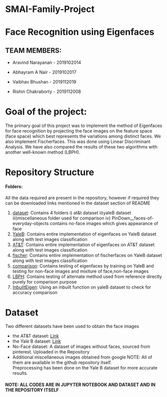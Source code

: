 # SMAI-Family-Project

# Face Recognition using Eigenfaces
##  TEAM MEMBERS:

- Aravind Narayanan - 2019102014

- Abhayram A Nair  - 2019102017

- Vaibhav Bhushan - 2019112019

- Rishin Chakraborty - 2019112008

#  Goal of the project:

The primary goal of this project was to implement the method of Eigenfaces for face recognition by projecting the face images on the feature space (face space) which best represents the variations among distinct faces. We also implement Fischerfaces. This was done using Linear Discriminant Analysis. We have also compared the results of these two algorithms with another well-known method (LBPH).  

#  Repository Structure
#### Folders:
All the data required are present in the repository, however if required they can be downloaded links mentioned in the dataset section of README
1. [dataset](https://github.com/aravind-3105/SMAI-Family-Project/tree/main/final_dataset): Contains 4 folders i) at&t dataset ii)yaleB dataset iii)miscellaneous folder used for comparison iv) PinDown__faces-of-everyday-objects contains no-face images which gives appearance of face
2. [YaleB](https://github.com/aravind-3105/SMAI-Family-Project/blob/main/YaleB.ipynb): Contains entire implementation of eigenfaces on YaleB dataset along with test images classification
3. [AT&T](https://github.com/aravind-3105/SMAI-Family-Project/blob/main/AT_T.ipynb): Contains entire implementation of eigenfaces on AT&T dataset along with test images classification
4. [fischer](https://github.com/aravind-3105/SMAI-Family-Project/blob/main/fischerfaces.ipynb): Contains entire implementation of fischerfaces on YaleB dataset along with test images classification
5. [comparison](https://github.com/aravind-3105/SMAI-Family-Project/blob/main/comparison.ipynb): Contains testing of eigenfaces by training on YaleB and testing for non-face images and mixiture of face,non-face images
6. [LBPH](https://github.com/aravind-3105/SMAI-Family-Project/blob/main/LBPH.ipynb): Contains testing of alternate method used from reference directly purely for comparison purpose
7. [InbuiltEigen](https://github.com/aravind-3105/SMAI-Family-Project/blob/main/Inbuilt_Eigenfaces.ipynb): Using an inbuilt function on yaleB dataset to check for accuracy comparison

# Dataset
Two different datasets have been used to obtain the face images
- the AT&T dataset: [Link](https://www.kaggle.com/kasikrit/att-database-of-faces)
- the Yale B dataset: [Link](http://vision.ucsd.edu/~iskwak/ExtYaleDatabase/ExtYaleB.html)
- No-Face dataset: A dataset of images without faces, sourced from pinterest. Uploaded in the Repository
- Additional miscellaneous images obtained from google
NOTE: All of them are available in the github repository itself.<br>
Preprocessing has been done on the Yale B dataset for more accurate results.

#### NOTE: ALL CODES ARE IN JUPYTER NOTEBOOK AND DATASET AND IN THE REPOSITORY ITSELF
